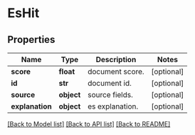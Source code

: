 # EsHit

## Properties
Name | Type | Description | Notes
------------ | ------------- | ------------- | -------------
**score** | **float** | document score. | [optional] 
**id** | **str** | document id. | [optional] 
**source** | **object** | source fields. | [optional] 
**explanation** | **object** | es explanation. | [optional] 

[[Back to Model list]](../README.md#documentation-for-models) [[Back to API list]](../README.md#documentation-for-api-endpoints) [[Back to README]](../README.md)


